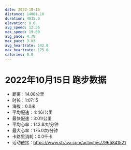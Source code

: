 ```yaml
---
date: 2022-10-15
distance: 14081.10
duration: 4035.0
elevation: 0.0
avg_speed: 12.56
max_speed: 19.80
avg_pace: 4.78
max_pace: 3.03
avg_heartrate: 142.8
max_heartrate: 175.0
calories: 0.0
---
```


# 2022年10月15日 跑步数据

- 距离：14.08公里
- 时长：1:07:15
- 海拔：0.0米
- 平均配速：4:46/公里
- 最快配速：3:01/公里
- 平均心率：142.8次/分钟
- 最大心率：175.0次/分钟
- 卡路里消耗：0.0千卡
- 活动链接：https://www.strava.com/activities/7965841521
